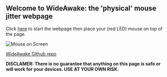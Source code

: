 ## Welcome to WideAwake: the 'physical' mouse jitter webpage

Click [here](https://alrashedf.github.io/WideAwake/movemouse.html) to start the webpage then place your (red LED) mouse on top of the page.

![Mouse on Screen](https://alrashedf.github.io/WideAwake/mouseonscreen.jpg)

[WideAwake Github repo](https://github.com/alrashedf/WideAwake/)

**DISCLAMER: There is no guarantee that anything on this page is safe or will work for your devices. USE AT YOUR OWN RISK.**
